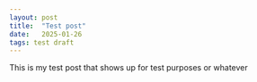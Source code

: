 ```yaml
---
layout: post
title:  "Test post"
date:   2025-01-26
tags: test draft
---
```


This is my test post that shows up for test purposes or whatever

